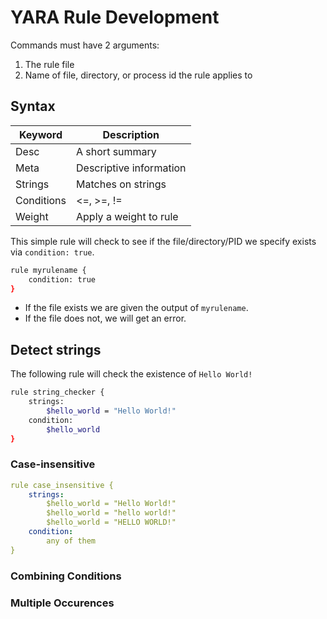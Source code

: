# YARA Rule Development

Commands must have 2 arguments:
1. The rule file 
2. Name of file, directory, or process id the rule applies to

## Syntax
| Keyword | Description |
| ------- | ----------- |
| Desc | A short summary |
| Meta | Descriptive information |
| Strings | Matches on strings |
| Conditions | <=, >=, != | 
| Weight | Apply a weight to rule |

This simple rule will check to see if the file/directory/PID we specify exists via `condition: true`. 

```sh
rule myrulename {
    condition: true
}
```

- If the file exists we are given the output of `myrulename`.
- If the file does not, we will get an error.

## Detect strings
The following rule will check the existence of `Hello World!`

```sh
rule string_checker {
    strings:
        $hello_world = "Hello World!"
    condition:
        $hello_world
}
```

### Case-insensitive
```yaml
rule case_insensitive {
    strings:
        $hello_world = "Hello World!"
        $hello_world = "hello world!"
        $hello_world = "HELLO WORLD!"
    condition:
        any of them
}
```

### Combining Conditions

### Multiple Occurences


